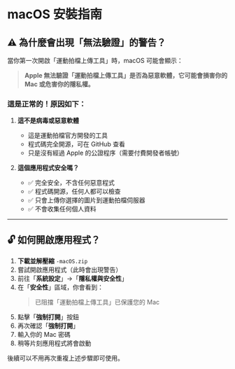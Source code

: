 # macOS 安裝指南

## ⚠️ 為什麼會出現「無法驗證」的警告？

當你第一次開啟「運動拍檔上傳工具」時，macOS 可能會顯示：

> **Apple 無法驗證「運動拍檔上傳工具」是否為惡意軟體，它可能會損害你的 Mac 或危害你的隱私權。**

### 這是正常的！原因如下：

1. **這不是病毒或惡意軟體**
   - 這是運動拍檔官方開發的工具
   - 程式碼完全開源，可在 GitHub 查看
   - 只是沒有經過 Apple 的公證程序（需要付費開發者帳號）

2. **這個應用程式安全嗎？**
   - ✅ 完全安全，不含任何惡意程式
   - ✅ 程式碼開源，任何人都可以檢查
   - ✅ 只會上傳你選擇的圖片到運動拍檔伺服器
   - ✅ 不會收集任何個人資料

---

## 🔓 如何開啟應用程式？

1. **下載並解壓縮** `-macOS.zip`
2. 嘗試開啟應用程式（此時會出現警告）
3. 前往「**系統設定**」→「**隱私權與安全性**」
4. 在「**安全性**」區域，你會看到：
   > 已阻擋「運動拍檔上傳工具」已保護您的 Mac
4. 點擊「**強制打開**」按鈕
5. 再次確認「**強制打開**」
6. 輸入你的 Mac 密碼
7. 稍等片刻應用程式將會啟動

後續可以不用再次重複上述步驟即可使用。